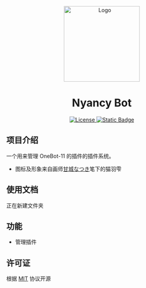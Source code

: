 <p align="center">
  <a href="https://lazy.ink/" target="blank"><img src="https://cdn.imlazy.ink:233/img/%E8%A1%A8%E6%83%85%E5%8C%85/%E7%8C%AB%E7%BE%BD%E9%9B%AB/059.png" width="200" alt="Logo" /></a>
</p>

<h1 align="center">Nyancy Bot</h1>

<p align="center">
  <a href="https://github.com/Nyancy-Org/NyancyBot/blob/main/LICENSE">
    <img alt="License" src="https://img.shields.io/github/license/Nyancy-Org/NyancyBot?style=flat-square"/>
  </a>
  <a href="https://nodejs.org">
    <img alt="Static Badge" src="https://img.shields.io/badge/node-v18.20.4-blue.svg?style=flat-square" />
  </a>
</p>

## 项目介绍

一个用来管理 OneBot-11 的插件的插件系统。

- 图标及形象来自画师[甘城なつき](https://www.pixiv.net/users/3036679)笔下的猫羽雫


## 使用文档

正在新建文件夹

## 功能

- 管理插件

## 许可证

根据 [MIT](./LICENSE) 协议开源
